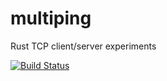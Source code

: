 # multiping

Rust TCP client/server experiments

[![Build Status](https://travis-ci.com/cameronp98/multiping.svg?branch=master)](https://travis-ci.com/cameronp98/multiping)
